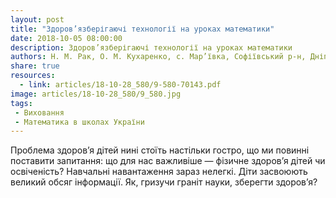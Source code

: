 ```yaml
---
layout: post
title: "Здоров’язберігаючі технології на уроках математики"
date: 2018-10-05 08:00:00
description: Здоров’язберігаючі технології на уроках математики
authors: Н. М. Рак, О. М. Кухаренко, с. Мар’ївка, Софіївський р-н, Дніпропетровська обл.
share: true
resources:
  - link: articles/18-10-28_580/9-580-70143.pdf
image: articles/18-10-28_580/9_580.jpg
tags:
 - Виховання
 - Математика в школах України
---
```


Проблема здоров’я дітей нині стоїть настільки гостро, що ми повинні поставити запитання: що для нас важливіше — фізичне здоров’я дітей чи освіченість? Навчальні навантаження зараз нелегкі. Діти засвоюють великий обсяг інформації. Як, гризучи граніт науки, зберегти здоров’я?
